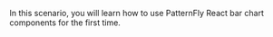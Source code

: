 In this scenario, you will learn how to use PatternFly React bar chart components for the first time.
